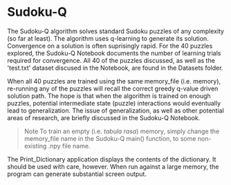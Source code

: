 # Sudoku-Q

The Sudoku-Q algorithm solves standard Sudoku puzzles of any complexity (so far at least). The algorithm uses q-learning to generate its solution. Convergence on a solution is often suprisingly rapid. For the 40 puzzles explored, the Sudoku-Q Notebook documents the number of learning trials required for convergence.  All 40 of the puzzles discussed, as well as the 'test.txt' dataset discused in the Notebook, are found in the Datasets folder.

When all 40 puzzles are trained using the same memory_file (i.e. memory), re-running any of the puzzles will recall the correct greedy q-value driven solution path. The hope is that when the algorithm is trained on enough puzzles, potential intermediate state (puzzle) interactions would eventually lead to generalization. The issue of generalization, as well as other potential areas of research, are briefly discussed in the Sudoku-Q Notebook.

>Note To train an empty (i.e. *tabula rasa*) memory, simply change the memory_file name in the Sudoku-Q main() function, to some non-existing .npy file name.

The Print_Dictionary application displays the contents of the dictionary. It should be used with care, however. When run against a large memory, the program can generate substantial screen output.
